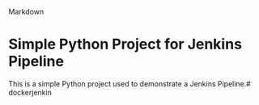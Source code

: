 Markdown
# Simple Python Project for Jenkins Pipeline

This is a simple Python project used to demonstrate a Jenkins Pipeline.#   d o c k e r j e n k i n  
 